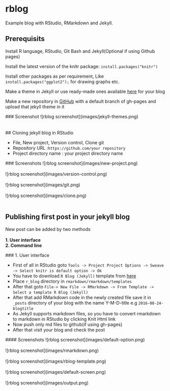 # rblog
Example blog with RStudio, RMarkdown and Jekyll.

## Prerequisits
<p>Install R language, RStudio, Git Bash and Jekyll(Optional if using Github pages)</p>
<p>Install the latest version of the knitr package: <code>install.packages("knitr")</code></p>
<p>Install other packages as per requirement, Like <code>install.packages("ggplot2");</code> for drawing graphs etc.</p>
<p>Make a theme in Jekyll or use ready-made ones available <a target="_blank" href="http://jekyllthemes.org/">here</a> for your blog</p>
<p>Make a new repository in <a href="https://github.com/">GitHub</a> with a default branch of gh-pages and upload that jekyll theme in it</p>
### Screenshot
![rblog screenshot](images/jekyll-themes.png)<br><br><br>
## Cloning jekyll blog in RStudio
<ul>
 <li>File, New project, Version control, Clone git</li>
 <li>Repository URL :<code>https://github.com/your repository</code></li>
 <li>Project directory name : your project directory name</li>
</ul>
### Screenshots
![rblog screenshot](images/new-project.png)<br><br>
![rblog screenshot](images/version-control.png)<br><br>
![rblog screenshot](images/git.png)<br><br>
![rblog screenshot](images/clone.png)<br><br>

## Publishing first post in your jekyll blog
<p>New post can be added by two methods<br><br>
<b>1. User interface</b><br>
<b>2. Command line</b><br>
</p>
### 1. User interface
<p>
<ul>
<li>First of all in RStudio goto <code>Tools -> Project Project Options -> Sweave -> Select knitr is default option -> Ok </code></li>
<li>You have to download <code>R Blog (Jekyll)</code> template from <a href="https://github.com/Tajtaj/r_blog/archive/master.zip">here</a></li>
<li>Place <code>r_blog</code> directory in <code>rmarkdown/rmarkdown/templates</code></li>
<li>After that goto <code>File-> New File -> RMarkdown -> From Template -> Select a template R Blog (Jekyll)</code></li>
<li>After that add RMarkdown code in the newly created file save it in <code>_posts</code> directory of your blog with the name  Y-M-D-title  e.g <code>2016-08-24-blogtitle</code> </li>
<li>As Jekyll supports markdown files, so you have to convert rmarkdown to markdown in RStudio by clicking Knit Html link</li>
<li>Now push only md files to github(if using gh-pages)</li>
<li>After that visit your blog and check the post</li>
</ul>
#### Screenshots
![rblog screenshot](images/default-option.png)<br><br>
![rblog screenshot](images/rmarkdown.png)<br><br>
![rblog screenshot](images/rblog-template.png)<br><br>
![rblog screenshot](images/default-screen.png)<br><br>
![rblog screenshot](images/output.png)<br><br>



